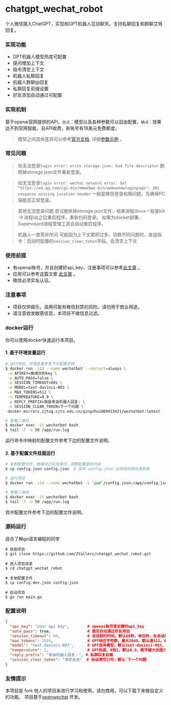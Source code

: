 # chatgpt_wechat_robot
个人微信接入ChatGPT，实现和GPT机器人互动聊天。支持私聊回复和群聊艾特回复。

### 实现功能

* GPT机器人模型热度可配置
* 提问增加上下文
* 指令清空上下文
* 机器人私聊回复
* 机器人群聊@回复
* 私聊回复前缀设置
* 好友添加自动通过可配置

### 实现机制
基于openai官网提供的API，`优点`：模型以及各种参数可以自由配置，`缺点：`效果达不到官网智能，且API收费，新账号有18美元免费额度。

> 模型之间具体差异可以参考[官方文档](https://beta.openai.com/docs/models/overview), 详细[参数示例](https://beta.openai.com/examples) 。

### 常见问题
> 如无法登录`login error: write storage.json: bad file descriptor`
删除掉storage.json文件重新登录。

> 如无法登录`login error: wechat network error: Get "https://wx.qq.com/cgi-bin/mmwebwx-bin/webwxnewloginpage": 301 response missing Location header`
一般是微信登录权限问题，先确保PC端能否正常登录。

> 其他无法登录问题
尝试删除掉storage.json文件，结束进程(linux一般是kill -9 进程id)之后重启程序，重新扫码登录。
如果为docket部署，Supervisord进程管理工具会自动重启程序。

> 机器人一直答非所问
可能因为上下文累积过多。切换不同问题时，发送指令：启动时配置的`session_clear_token`字段。会清空上下文

### 使用前提
* 有openai账号，并且创建好api_key，注册事项可以参考[此文章](https://juejin.cn/post/7173447848292253704) 。
* 应用可以参考这篇文章 [此文章](https://juejin.cn/post/7176813187705077816) 。
* 微信必须实名认证。

### 注意事项
* 项目仅供娱乐，滥用可能有微信封禁的风险，请勿用于商业用途。
* 请注意收发敏感信息，本项目不做信息过滤。

### docker运行
你可以使用docker快速运行本项目。

#### 1. 基于环境变量运行

```sh
# 运行项目，环境变量参考下方配置说明
$ docker run -itd --name wechatbot --restart=always \
 -e APIKEY=换成你的key \
 -e AUTO_PASS=false \
 -e SESSION_TIMEOUT=60s \
 -e MODEL=text-davinci-003 \
 -e MAX_TOKENS=512 \
 -e TEMPREATURE=0.9 \
 -e REPLY_PREFIX=我是来自机器人回复: \
 -e SESSION_CLEAR_TOKEN=下一个问题 \
 docker.mirrors.sjtug.sjtu.edu.cn/qingshui869413421/wechatbot:latest

# 查看二维码
$ docker exec -it wechatbot bash 
$ tail -f -n 50 /app/run.log 
```

运行命令中映射的配置文件参考下边的配置文件说明。

#### 2. 基于配置文件挂载运行

```sh
# 复制配置文件，根据自己实际情况，调整配置里的内容
$ cp config.json config.json  # 其中 config.json 从项目的根目录获取

# 运行项目
$ docker run -itd --name wechatbot -v `pwd`/config.json:/app/config.json docker.mirrors.sjtug.sjtu.edu.cn/qingshui869413421/wechatbot:latest

# 查看二维码
$ docker exec -it wechatbot bash 
$ tail -f -n 50 /app/run.log 
```

其中配置文件参考下边的配置文件说明。


### 源码运行
适合了解go语言编程的同学

````
# 获取项目
$ git clone https://github.com/ZYallers/chatgpt_wechat_robot.git

# 进入项目目录
$ cd chatgpt_wechat_robot

# 复制配置文件
$ cp config.dev.json config.json

# 启动项目
$ go run main.go
````

### 配置说明

```json
{
  "api_key": "your api key",        # openai账号里设置的api_key
  "auto_pass": true,                # 是否自动通过好友添加
  "session_timeout": 60,            # 会话超时时间，默认60秒，单位秒，在会话时间内所有发送给机器人的信息会作为上下文
  "max_tokens": 1024,               # GPT响应字符数，最大2048，默认值512。会影响接口响应速度，字符越大响应越慢
  "model": "text-davinci-003",      # GPT选用模型，默认text-davinci-003，具体选项参考官网训练场
  "temperature": 1,                 # GPT热度，0到1，默认0.9，数字越大创造力越强，但更偏离训练事实，越低越接近训练事实
  "reply_prefix": "来自机器人回复：", # 私聊回复前缀
  "session_clear_token": "清空会话"  # 会话清空口令，默认`下一个问题`
}
```

### 友情提示
本项目是 fork 他人的项目来进行学习和使用，请勿商用，可以下载下来做自定义的功能。
项目基于[openwechat](https://github.com/eatmoreapple/openwechat) 开发。
